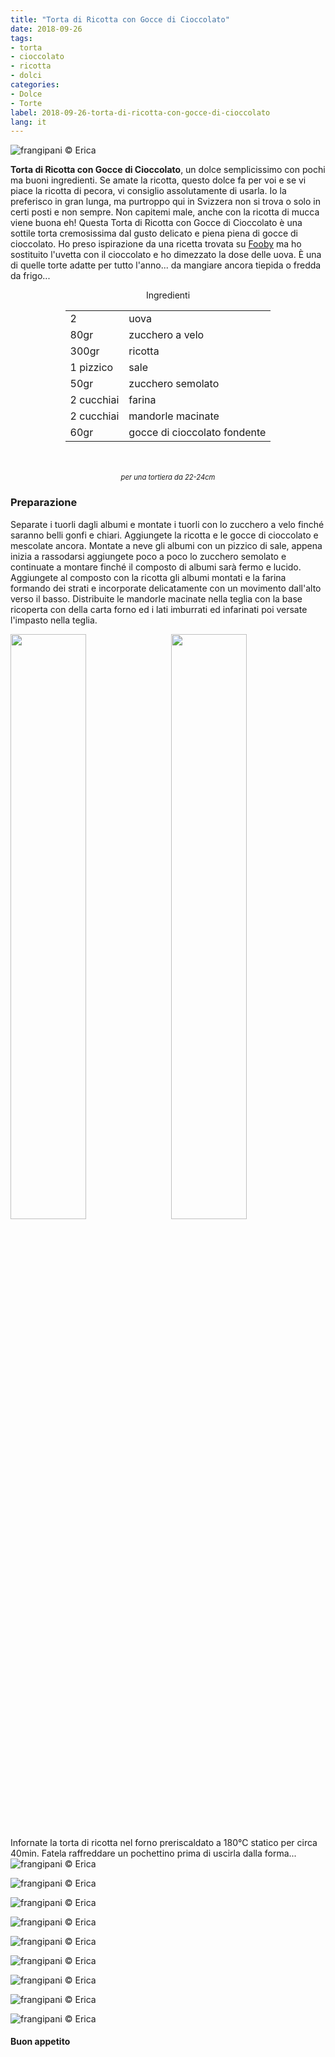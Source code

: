 ```yaml
---
title: "Torta di Ricotta con Gocce di Cioccolato"
date: 2018-09-26
tags:
- torta
- cioccolato
- ricotta
- dolci
categories:
- Dolce
- Torte
label: 2018-09-26-torta-di-ricotta-con-gocce-di-cioccolato
lang: it 
---
```

![](header.jpg "frangipani © Erica")

**Torta di Ricotta con Gocce di Cioccolato**, un dolce semplicissimo con pochi ma buoni ingredienti. Se amate la ricotta, questo dolce fa per voi e se vi piace la ricotta di pecora, vi consiglio assolutamente di usarla. Io la preferisco in gran lunga, ma purtroppo qui in Svizzera non si trova o solo in certi posti e non sempre. Non capitemi male, anche con la ricotta di mucca viene buona eh! Questa Torta di Ricotta con Gocce di Cioccolato è una sottile torta cremosissima dal gusto delicato e piena piena di gocce di cioccolato. Ho preso ispirazione da una ricetta trovata su <a href="https://fooby.ch/it/ricette/16671/budino-di-ricotta--torta-alla-ricotta-?startAuto1=0" target="_blank">Fooby</a> ma ho sostituito l'uvetta con il cioccolato e ho dimezzato la dose delle uova. È una di quelle torte adatte per tutto l'anno... da mangiare ancora tiepida o fredda da frigo...

<div id="wrapper" style="text-align: center">
  <div id="yourdiv" style="display: inline-block;">
    <div class="ingredients" itemscope itemtype="http://schema.org/Recipe">
      <span itemprop="name" style="display:none;">Torta di Ricotta con Gocce di Cioccolato</span>
      <span itemprop="recipeCategory" style="display:none;">Dolce</span>
      <img itemprop="image" style="display:none;" class="ignore-gallery-item" src="header.jpeg"/>
      <span itemprop="author" style="display:none;">Erica Raiano</span>
      <span itemprop="description" style="display:none;">Torta di Ricotta con Gocce di Cioccolato, un dolce semplicissimo con pochi ma buoni ingredienti.</span>
      <div class="ingredients-title">Ingredienti</div>
      <table>
        <tbody>
          </tr>
          <tr itemprop="recipeIngredient">
            <td>2</td>
            <td>uova</td>
          </tr>
          <tr itemprop="recipeIngredient">
            <td>80gr</td>
            <td>zucchero a velo</td>
          </tr>
          <tr itemprop="recipeIngredient">
            <td>300gr</td>
            <td>ricotta</td>
          </tr>
          <tr itemprop="recipeIngredient">
            <td>1 pizzico</td>
            <td>sale</td>
          </tr>
          <tr itemprop="recipeIngredient">
            <td>50gr</td>
            <td>zucchero semolato</td>
          </tr>
          <tr itemprop="recipeIngredient">
            <td>2 cucchiai</td>
            <td>farina</td>
          </tr>
          <tr itemprop="recipeIngredient">
            <td>2 cucchiai</td>
            <td>mandorle macinate</td>
          </tr>
          <tr itemprop="recipeIngredient">
            <td>60gr</td>
            <td>gocce di cioccolato fondente</td>
        </tbody>
      </table>
      <br></br>
      <i class="pull-right" style="font-size: 80%;">per una tortiera da 22-24cm</i>
    </div>
  </div>
</div>


<h3>
  <font color="grey">
    <i class="fa fa-cogs"></i>
  </font> Preparazione
</h3>

Separate i tuorli dagli albumi e montate i tuorli con lo zucchero a velo finché saranno belli gonfi e chiari. Aggiungete la ricotta e le gocce di cioccolato e mescolate ancora. Montate a neve gli albumi con un pizzico di sale, appena inizia a rassodarsi aggiungete poco a poco lo zucchero semolato e continuate a montare finché il composto di albumi sarà fermo e lucido. Aggiungete al composto con la ricotta gli albumi montati e la farina formando dei strati e incorporate delicatamente con un movimento dall'alto verso il basso. Distribuite le mandorle macinate nella teglia con la base ricoperta con della carta forno ed i lati imburrati ed infarinati poi versate l'impasto nella teglia.
<p>
  <div style="width: 100%; margin-bottom: 0">
    <img style="float: left; width: 49%; margin-right: 1%" src="impasto.jpg" alt="" title="frangipani © Erica" />
    <img style="float: left; width: 49%; margin-left: 1%" src="teglia.jpg" alt="" title="frangipani © Erica" />
    <div style="clear: both"></div>
  </div>
</p>

Infornate la torta di ricotta nel forno preriscaldato a 180°C statico per circa 40min. Fatela raffreddare un pochettino prima di uscirla dalla forma...
![](risultato1.jpg "frangipani © Erica")

![](risultato2.jpg "frangipani © Erica")

![](risultato3.jpg "frangipani © Erica")

![](risultato4.jpg "frangipani © Erica")

![](risultato5.jpg "frangipani © Erica")

![](risultato6.jpg "frangipani © Erica")

![](risultato7.jpg "frangipani © Erica")

![](risultato8.jpg "frangipani © Erica")

![](risultato9.jpg "frangipani © Erica")

<h4>Buon appetito
  <font color="red">
    <i class="fa fa-smile-o"></i>
  </font>
</h4>